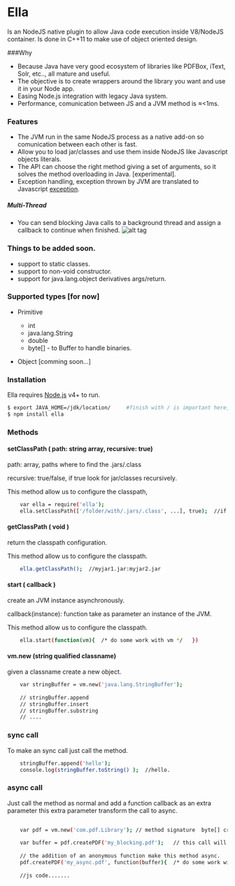 # Ella

Is an NodeJS native plugin to allow Java code execution inside V8/NodeJS container. Is done in C++11 to make use of object oriented design.

###Why 

- Because Java have very good ecosystem of libraries like PDFBox, iText, Solr, etc.., all mature and useful.
- The objective is to create wrappers around the library you want and use it in your Node app.
- Easing Node.js integration with legacy Java system. 
- Performance, comunication between JS and a JVM method is ≈<1ms.
 
### Features 
  
  - The JVM run in the same NodeJS process as a native add-on so comunication between each other is fast. 
  - Allow you to load jar/classes and use them inside NodeJS like Javascript objects literals.  
  - The API can choose the right method giving a set of arguments, so it solves the method overloading in Java. [experimental].
  - Exception handling, exception thrown by JVM are translated to Javascript [exception](http://www.w3schools.com/js/js_errors.asp). 
  
##### Multi-Thread
  - You can send blocking Java calls to a background thread and assign a callback to continue when finished.
  ![alt tag](https://github.com/cesarvr/Ella/blob/master/docs/ella_multi_thread.png) 

 
### Things to be added soon. 
	
  - support to static classes.
  - support to non-void constructor. 
  - support for java.lang.object derivatives args/return.
 
 
### Supported types [for now] 
  - Primitive
    - int
    - java.lang.String 
    - double 
    - byte[] - to Buffer to handle binaries.

  - Object [comming soon...]

### Installation

Ella requires [Node.js](https://nodejs.org/) v4+ to run.

```sh
$ export JAVA_HOME=/jdk/location/     #finish with / is important here, there is a bug in the installer :(
$ npm install ella
```

### Methods

#### setClassPath ( path: string array, recursive: true)

path: array, paths where to find the .jars/.class

recursive: true/false, if true look for jar/classes recursively. 


This method allow us to configure the classpath,  

```sh
	var ella = require('ella');
	ella.setClassPath(['/folder/with/.jars/.class', ...], true);  //if true flag, it will look recursively all jars/class. 
```



#### getClassPath ( void )

return the classpath configuration. 

This method allow us to configure the classpath.

```sh
	ella.getClassPath();  //myjar1.jar:myjar2.jar   
```


#### start ( callback )

create an JVM instance asynchronously.
 
callback(instance): function take as parameter an instance of the JVM. 

This method allow us to configure the classpath.

```sh
	ella.start(function(vm){  /* do some work with vm */   })
```



#### vm.new (string qualified classname)

given a classname create a new object.

```sh
	var stringBuffer = vm.new('java.lang.StringBuffer');
	
	// stringBuffer.append
	// stringBuffer.insert
	// stringBuffer.substring 
	// ....
```

### sync call 

To make an sync call just call the method.

```sh
	stringBuffer.append('hello'); 
	console.log(stringBuffer.toString() );  //hello. 
```


### async call 

Just call the method as normal and add a function callback as an extra parameter this extra parameter transform the call to async. 

```sh
	
	var pdf = vm.new('com.pdf.Library'); // method signature  byte[] createPDF(string); 
	
	var buffer = pdf.createPDF('my_blocking.pdf');   // this call will block the interpreter in this position. 
	
	// the addition of an anonymous function make this method async.
	pdf.createPDF('my_async.pdf', function(buffer){  /* do some work with buffer */ }); // non-blocking call.
	
	//js code.......
```








